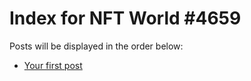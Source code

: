 # Index for NFT World #4659
Posts will be displayed in the order below:

- [Your first post](./001-first.md)

